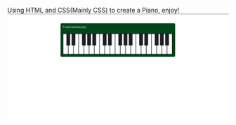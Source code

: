 Using HTML and CSS(Mainly CSS) to create a Piano, enjoy!
![Piano](https://github.com/ARINCoder/html/blob/Piano/Screenshot%202025-04-17%20022800.png)
